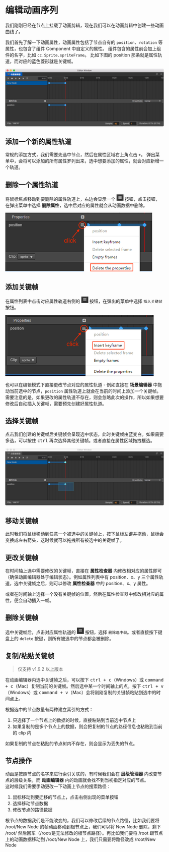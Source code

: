 # 编辑动画序列

我们刚刚已经在节点上挂载了动画剪辑，现在我们可以在动画剪辑中创建一些动画曲线了。

我们首先了解一下动画属性，动画属性包括了节点自有的 `position`、`rotation` 等属性，也包含了组件 Component 中自定义的属性。
组件包含的属性前会加上组件的名字，比如 `cc.Sprite.spriteFrame`。
比如下图的 position 那条就是属性轨道，而对应的蓝色菱形就是关键帧。

![animation-curve](animation-curve/main.jpg)

## 添加一个新的属性轨道

常规的添加方式，我们需要先选中节点，然后在属性区域右上角点击 `+`。
弹出菜单中，会将可以添加的所有属性罗列出来，选中想要添加的属性，就会对应新增一个轨道。

## 删除一个属性轨道

将鼠标焦点移动到要删除的属性轨道上，右边会显示一个 ![](animation-curve/more.png) 按钮，点击按钮，在弹出菜单中选择 **删除属性**，选中后对应的属性就会从动画数据中删除。

![](animation-curve/delete.png)

## 添加关键帧

在属性列表中点击对应属性轨道右侧的 ![](animation-curve/more.png) 按钮，在弹出的菜单中选择 `插入关键帧` 按钮。

![add-key](animation-curve/add.png)

也可以在编辑模式下直接更改节点对应的属性轨道 - 例如直接在 **场景编辑器** 中拖动当前选中的节点，`position` 属性轨道上就会在当前的时间上添加一个关键帧。需要注意的是，如果更改的属性轨道不存在，则会忽略此次的操作，所以如果想要修改后自动插入关键帧，需要预先创建好属性轨道。

## 选择关键帧

点击我们创建的关键帧后关键帧会呈现选中状态，此时关键帧由蓝变白。如果需要多选，可以按住 <kbd>ctrl</kbd> 再次选择其他关键帧。或者直接在属性区域拖拽框选。

![select-key](animation-curve/selected.jpg)

## 移动关键帧

此时我们将鼠标移动到任意一个被选中的关键帧上，按下鼠标左键并拖动，鼠标会变换成左右箭头，这时候就可以拖拽所有被选中的关键帧了。

## 更改关键帧

在时间轴上选中需要修改的关键帧，直接在 **属性检查器** 内修改相对应的属性即可（确保动画编辑器处于编辑状态）。例如属性列表中有 position、x、y 三个属性轨道，选中关键帧之后，则可以修改 **属性检查器** 中的 position、x、y 属性。

或者在时间轴上选择一个没有关键帧的位置，然后在属性检查器中修改相对应的属性，便会自动插入一帧。

## 删除关键帧

选中关键帧后，点击对应属性轨道的 ![](animation-curve/more.png) 按钮，选择 `删除选中帧`。或者直接按下键盘上的 `delete` 按键，则所有被选中的节点都会被删除。

## 复制/粘贴关键帧

> 仅支持 v1.9.2 以上版本

在动画编辑器内选中关键帧之后，可以按下 <kbd>ctrl + c</kbd>（Windows）或 <kbd>command + c</kbd>（Mac）复制当前的关键帧。然后选中某一个时间轴上的点，按下 <kbd>ctrl + v</kbd>（Windows）或 <kbd>command + v</kbd>（Mac）会将刚刚复制的关键帧粘贴到选中的时间点上。

根据选中的节点数量有两种建立索引的方式：

1. 只选择了一个节点上的数据的时候，直接粘贴到当前选中节点上
2. 如果复制的是多个节点上的数据，则会把复制的节点的路径信息也粘贴到当前的 clip 内

如果复制的节点在粘贴的节点树内不存在，则会显示为丢失的节点。

## 节点操作

动画是按照节点的名字来进行索引关联的，有时候我们会在 **层级管理器** 内改变节点的层级关系，而 **动画编辑器** 内的动画就会找不到当初指定对应的节点。<br>
这时候我们需要手动更改一下动画上节点的搜索路径：

1. 鼠标移动到要迁移的节点上，点击右侧出现的菜单按钮
2. 选择移动节点数据
3. 修改节点的路径数据

根节点的数据我们是不能改变的，我们可以修改后续的节点路径，比如我们要将 /root/New Node 的帧动画移动到根节点上，我们可以将 New Node 删除，剩下 /root/ 然后回车（/root/是无法修改的根节点路径）。再比如我们要将 /root 跟节点上的动画数据移动到 /root/New Node 上，我们只需要将路径改成 /root/New Node